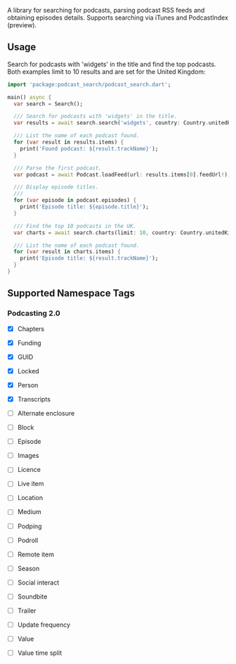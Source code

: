 A library for searching for podcasts, parsing podcast RSS feeds and obtaining episodes details. Supports searching via iTunes and PodcastIndex (preview).

## Usage

Search for podcasts with 'widgets' in the title and find the top podcasts. Both
examples limit to 10 results and are set for the United Kingdom:

```dart
import 'package:podcast_search/podcast_search.dart';

main() async {
  var search = Search();

  /// Search for podcasts with 'widgets' in the title.
  var results = await search.search('widgets', country: Country.unitedKingdom, limit: 10);

  /// List the name of each podcast found.
  for (var result in results.items) {
    print('Found podcast: ${result.trackName}');
  }

  /// Parse the first podcast.
  var podcast = await Podcast.loadFeed(url: results.items[0].feedUrl!);

  /// Display episode titles.
  ///
  for (var episode in podcast.episodes) {
    print('Episode title: ${episode.title}');
  }

  /// Find the top 10 podcasts in the UK.
  var charts = await search.charts(limit: 10, country: Country.unitedKingdom);

  /// List the name of each podcast found.
  for (var result in charts.items) {
    print('Episode title: ${result.trackName}');
  }
}
```
## Supported Namespace Tags

### Podcasting 2.0

- [x] Chapters
- [x] Funding
- [x] GUID
- [x] Locked
- [x] Person
- [x] Transcripts
- [ ] Alternate enclosure
- [ ] Block
- [ ] Episode
- [ ] Images
- [ ] Licence
- [ ] Live item
- [ ] Location
- [ ] Medium
- [ ] Podping
- [ ] Podroll
- [ ] Remote item
- [ ] Season
- [ ] Social interact
- [ ] Soundbite
- [ ] Trailer
- [ ] Update frequency
- [ ] Value
- [ ] Value time split

